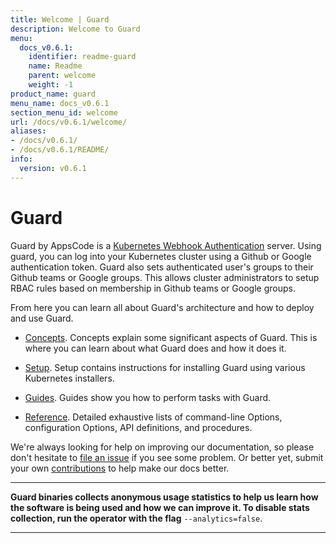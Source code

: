 ```yaml
---
title: Welcome | Guard
description: Welcome to Guard
menu:
  docs_v0.6.1:
    identifier: readme-guard
    name: Readme
    parent: welcome
    weight: -1
product_name: guard
menu_name: docs_v0.6.1
section_menu_id: welcome
url: /docs/v0.6.1/welcome/
aliases:
- /docs/v0.6.1/
- /docs/v0.6.1/README/
info:
  version: v0.6.1
---
```


# Guard

Guard by AppsCode is a [Kubernetes Webhook Authentication](https://kubernetes.io/docs/admin/authentication/#webhook-token-authentication) server. Using guard, you can log into your Kubernetes cluster using a Github or Google authentication token. Guard also sets authenticated user's groups to their Github teams or Google groups. This allows cluster administrators to setup RBAC rules based on membership in Github teams or Google groups.

From here you can learn all about Guard's architecture and how to deploy and use Guard.

- [Concepts](/docs/v0.6.1/concepts/). Concepts explain some significant aspects of Guard. This is where you can learn about what Guard does and how it does it.

- [Setup](/docs/v0.6.1/setup/). Setup contains instructions for installing Guard using various Kubernetes installers.

- [Guides](/docs/v0.6.1/guides/). Guides show you how to perform tasks with Guard.

- [Reference](/docs/v0.6.1/reference/). Detailed exhaustive lists of
command-line Options, configuration Options, API definitions, and procedures.

We're always looking for help on improving our documentation, so please don't hesitate to [file an issue](https://github.com/appscode/guard/issues/new) if you see some problem. Or better yet, submit your own [contributions](/docs/v0.6.1/CONTRIBUTING) to help
make our docs better.

---

**Guard binaries collects anonymous usage statistics to help us learn how the software is being used and how we can improve it. To disable stats collection, run the operator with the flag** `--analytics=false`.

---
